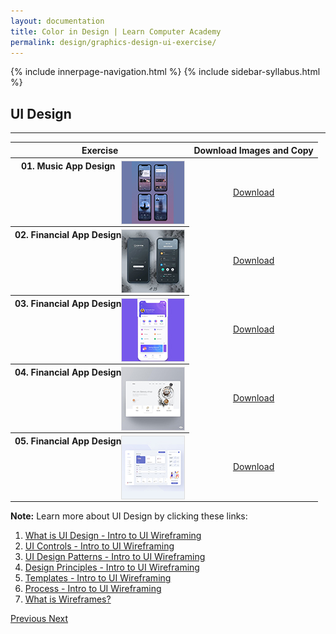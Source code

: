 ```yaml
---
layout: documentation
title: Color in Design | Learn Computer Academy
permalink: design/graphics-design-ui-exercise/
---
```

<div class="loader">
{% include innerpage-navigation.html %}
{% include sidebar-syllabus.html %}
 <div class="page-content">
  <div class="content-wrapper">
   <div class="row">
    <div class="col-md-9 content">
     <!-- Your content goes started here -->
     <div class="doc-content">
      <h2>UI Design</h2>
      <hr>
      <table class="table table-striped table-bordered">
       <thead class="thead-shades">
        <tr>
         <th scope="col">Exercise</th>
         <th scope="col">Download Images and Copy</th>
        </tr>
       </thead>
       <tbody>
        <style>
         th img {
          float: right;
          max-width: 100px;
          height: auto;
          display: inline-block;
          border: 1px solid #ddd;
         }
         tr td {
          text-align: center;
         }
         .table td {
          vertical-align: middle;
         }
        </style>
        <tr>
         <th scope="row">01. Music App Design <img src="{{ site.baseurl }}/../assets/img/graphics-design/ui/thumbnail/ui-design-1.jpg" alt="">
         </th>
         <td>
          <a href="{{ site.baseurl }}/../assets/img/graphics-design/ui/ui-design-1.png" class="btn btn-primary" download="LCA-ui-01">Download</a>
         </td>
        </tr>
        <tr>
         <th scope="row">02. Financial App Design <img src="{{ site.baseurl }}/../assets/img/graphics-design/ui/thumbnail/ui-design-2.jpg" alt="">
         </th>
         <td>
          <a href="{{ site.baseurl }}/../assets/img/graphics-design/ui/ui-design-2.jpg" class="btn btn-primary" download="LCA-ui-02">Download</a>
         </td>
        </tr>
        <tr>
         <th scope="row">03. Financial App Design <img src="{{ site.baseurl }}/../assets/img/graphics-design/ui/thumbnail/ui-design-3.jpg" alt="">
         </th>
         <td>
          <a href="{{ site.baseurl }}/../assets/img/graphics-design/ui/ui-design-3.png" class="btn btn-primary" download="LCA-ui-03">Download</a>
         </td>
        </tr>
        <tr>
         <th scope="row">04. Financial App Design <img src="{{ site.baseurl }}/../assets/img/graphics-design/ui/thumbnail/ui-design-4.jpg" alt="">
         </th>
         <td>
          <a href="{{ site.baseurl }}/../assets/img/graphics-design/ui/ui-design-4.jpg" class="btn btn-primary" download="LCA-ui-04">Download</a>
         </td>
        </tr>
        <tr>
         <th scope="row">05. Financial App Design <img src="{{ site.baseurl }}/../assets/img/graphics-design/ui/thumbnail/ui-design-5.jpg" alt="">
         </th>
         <td>
          <a href="{{ site.baseurl }}/../assets/img/graphics-design/ui/ui-design-5.png" class="btn btn-primary" download="LCA-ui-05">Download</a>
         </td>
        </tr>
       </tbody>
      </table>
      <div class="note">
       <p>
        <b>Note:</b> Learn more about UI Design by clicking these links:
       </p>
       <ol>
        <li>
         <a href="{{ site.baseurl }}/../assets/img/graphics-design/ui/ui-theory-1.pdf" target="_blank">What is UI Design - Intro to UI Wireframing</a>
        </li>
        <li>
         <a href="{{ site.baseurl }}/../assets/img/graphics-design/ui/ui-theory-2.pdf" target="_blank">UI Controls - Intro to UI Wireframing</a>
        </li>
        <li>
         <a href="{{ site.baseurl }}/../assets/img/graphics-design/ui/ui-theory-3.pdf" target="_blank">UI Design Patterns - Intro to UI Wireframing</a>
        </li>
        <li>
         <a href="{{ site.baseurl }}/../assets/img/graphics-design/ui/ui-theory-4.pdf" target="_blank">Design Principles - Intro to UI Wireframing</a>
        </li>
        <li>
         <a href="{{ site.baseurl }}/../assets/img/graphics-design/ui/ui-theory-5.pdf" target="_blank">Templates - Intro to UI Wireframing</a>
        </li>
        <li>
         <a href="{{ site.baseurl }}/../assets/img/graphics-design/ui/ui-theory-6.pdf" target="_blank">Process - Intro to UI Wireframing</a>
        </li>
        <li>
         <a href="{{ site.baseurl }}/../assets/img/graphics-design/ui/wireframes.pdf" target="_blank">What is Wireframes?</a>
        </li>
       </ol>
      </div>
     </div>
     <!-- /.Your content goes ends here -->
     <div class="footer-btn d-flex justify-content-between">
      <a href="/design/graphics-design-menu-exercise" class="btn">
       <i class="fas fa-arrow-circle-left"></i>Previous </a>
      <a href="/design/color-theory" class="btn">Next <i class="fas fa-arrow-circle-right"></i>
      </a>
     </div>
     <!-- /.End of footer button -->
    </div>
    <!-- Right Sidebar Start--> <?php include '../../includes/right-sidebar-innerpage.php'; ?>
    <!-- Right-Sidebar End -->
   </div>
  </div>
